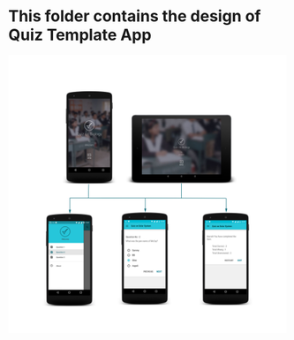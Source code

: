 # This folder contains the design of Quiz Template App
![Quiz Template App Flow](complete.png "Quiz Template App Flow")
